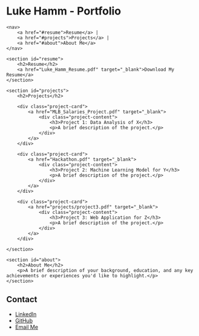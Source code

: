 <!DOCTYPE html>
<html lang="en">
<head>
    <meta charset="UTF-8">
    <meta name="viewport" content="width=device-width, initial-scale=1.0">
    <title>Luke Hamm - Portfolio</title>
    <link rel="stylesheet" href="assets/css/custom.css"> <!-- Link to your custom CSS file -->
</head>
<body>
    <h1>Luke Hamm - Portfolio</h1>
    
    <nav>
        <a href="#resume">Resume</a> | 
        <a href="#projects">Projects</a> | 
        <a href="#about">About Me</a>
    </nav>
    
    <section id="resume">
        <h2>Resume</h2>
        <a href="Luke_Hamm_Resume.pdf" target="_blank">Download My Resume</a>
    </section>
    
    <section id="projects">
        <h2>Projects</h2>
        
        <div class="project-card">
            <a href="MLB_Salaries_Project.pdf" target="_blank">
                <div class="project-content">
                    <h3>Project 1: Data Analysis of X</h3>
                    <p>A brief description of the project.</p>
                </div>
            </a>
        </div>

        <div class="project-card">
            <a href="Hackathon.pdf" target="_blank">
                <div class="project-content">
                    <h3>Project 2: Machine Learning Model for Y</h3>
                    <p>A brief description of the project.</p>
                </div>
            </a>
        </div>

        <div class="project-card">
            <a href="projects/project3.pdf" target="_blank">
                <div class="project-content">
                    <h3>Project 3: Web Application for Z</h3>
                    <p>A brief description of the project.</p>
                </div>
            </a>
        </div>
        
    </section>
    
    <section id="about">
        <h2>About Me</h2>
        <p>A brief description of your background, education, and any key achievements or experiences you'd like to highlight.</p>
    </section>
</body>
</html>

## Contact
- [LinkedIn](www.linkedin.com/in/luke-hamm-93ab3527b)
- [GitHub]([https://github.com/yourprofile](https://github.com/lukehamm03))
- [Email Me](lukehamm03@gmail.com)

